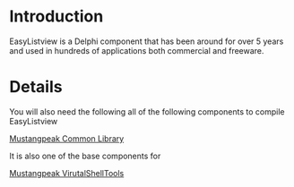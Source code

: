 # Introduction #

EasyListview is a Delphi component that has been around for over 5 years and used in hundreds of applications both commercial and freeware.


# Details #

You will also need the following all of the following components to compile EasyListview

[Mustangpeak Common Library](https://code.google.com/p/mustangpeakcommonlib/)

It is also one of the base components for

[Mustangpeak VirutalShellTools](https://code.google.com/p/mustangpeakvirtualshelltools/)